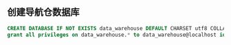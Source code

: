 
## 创建导航仓数据库</br>
````SQL
CREATE DATABASE IF NOT EXISTS data_warehouse DEFAULT CHARSET utf8 COLLATE utf8_general_ci;
grant all privileges on data_warehouse.* to data_warehouse@localhost identified by 'xxx';
````

